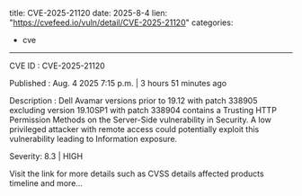  
title: CVE-2025-21120
date: 2025-8-4
lien: "https://cvefeed.io/vuln/detail/CVE-2025-21120"
categories:
  - cve
---

CVE ID : CVE-2025-21120

Published :  Aug. 4
2025
7:15 p.m. | 3 hours
51 minutes ago

Description : Dell Avamar
versions prior to 19.12 with patch 338905
excluding version 19.10SP1 with patch 338904
contains a Trusting HTTP Permission Methods on the Server-Side vulnerability in Security. A low privileged attacker with remote access could potentially exploit this vulnerability
leading to Information exposure.

Severity: 8.3 | HIGH

Visit the link for more details
such as CVSS details
affected products
timeline
and more...

